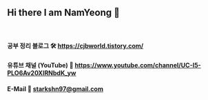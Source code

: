 ## Hi there I am NamYeong 👋
<br />

#### 공부 정리 블로그 🛠 https://cjbworld.tistory.com/

#### 유튜브 채널 (YouTube) 👀 https://www.youtube.com/channel/UC-I5-PLO6Av20XIRNbdK_yw

#### E-Mail 📩 starkshn97@gmail.com

